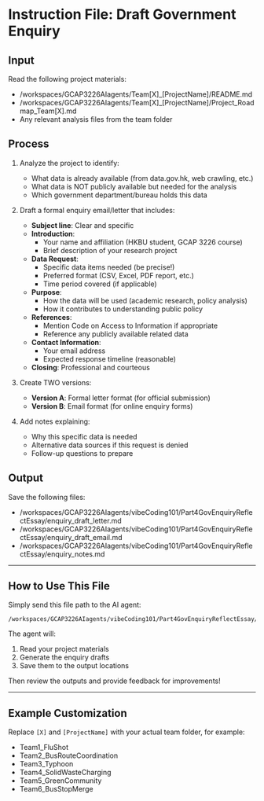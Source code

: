 # Instruction File: Draft Government Enquiry

## Input
Read the following project materials:
- /workspaces/GCAP3226AIagents/Team[X]_[ProjectName]/README.md
- /workspaces/GCAP3226AIagents/Team[X]_[ProjectName]/Project_Roadmap_Team[X].md
- Any relevant analysis files from the team folder

## Process
1. Analyze the project to identify:
   - What data is already available (from data.gov.hk, web crawling, etc.)
   - What data is NOT publicly available but needed for the analysis
   - Which government department/bureau holds this data

2. Draft a formal enquiry email/letter that includes:
   - **Subject line**: Clear and specific
   - **Introduction**: 
     * Your name and affiliation (HKBU student, GCAP 3226 course)
     * Brief description of your research project
   - **Data Request**:
     * Specific data items needed (be precise!)
     * Preferred format (CSV, Excel, PDF report, etc.)
     * Time period covered (if applicable)
   - **Purpose**:
     * How the data will be used (academic research, policy analysis)
     * How it contributes to understanding public policy
   - **References**:
     * Mention Code on Access to Information if appropriate
     * Reference any publicly available related data
   - **Contact Information**:
     * Your email address
     * Expected response timeline (reasonable)
   - **Closing**: Professional and courteous

3. Create TWO versions:
   - **Version A**: Formal letter format (for official submission)
   - **Version B**: Email format (for online enquiry forms)

4. Add notes explaining:
   - Why this specific data is needed
   - Alternative data sources if this request is denied
   - Follow-up questions to prepare

## Output
Save the following files:
- /workspaces/GCAP3226AIagents/vibeCoding101/Part4GovEnquiryReflectEssay/enquiry_draft_letter.md
- /workspaces/GCAP3226AIagents/vibeCoding101/Part4GovEnquiryReflectEssay/enquiry_draft_email.md
- /workspaces/GCAP3226AIagents/vibeCoding101/Part4GovEnquiryReflectEssay/enquiry_notes.md

---

## How to Use This File

Simply send this file path to the AI agent:
```
/workspaces/GCAP3226AIagents/vibeCoding101/Part4GovEnquiryReflectEssay/INSTRUCTION_DraftEnquiry.md
```

The agent will:
1. Read your project materials
2. Generate the enquiry drafts
3. Save them to the output locations

Then review the outputs and provide feedback for improvements!

---

## Example Customization

Replace `[X]` and `[ProjectName]` with your actual team folder, for example:
- Team1_FluShot
- Team2_BusRouteCoordination
- Team3_Typhoon
- Team4_SolidWasteCharging
- Team5_GreenCommunity
- Team6_BusStopMerge
